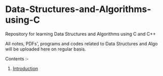 # Data-Structures-and-Algorithms-using-C
Repository for learning Data Structures and Algorithms using C and C++

All notes, PDFs', programs and codes related to Data Structures and Algo will be uploaded here on regular basis. 

Contents :- 
1. [Introduction](https://github.com/imlakshay08/Data-Structures-and-Algorithms-using-C/tree/main/Introduction)
